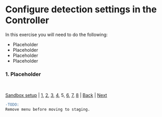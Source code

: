 # Configure detection settings in the Controller

In this exercise you will need to do the following:
- Placeholder
- Placeholder
- Placeholder
- Placeholder


### **1.** Placeholder


<br>

[Sandbox setup](../appd-sandbox-setup-101/1.md) | [1](1.md), [2](2.md), [3](3.md), [4](4.md), 5, [6](6.md), [7](7.md), [8](8.md) | [Back](4.md) | [Next](6.md)    

```diff
-TODO:  
Remove menu before moving to staging.
```
